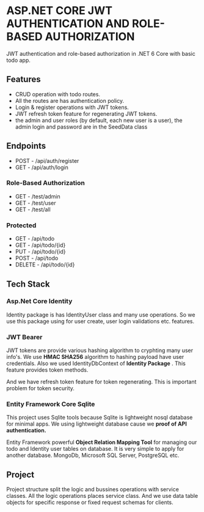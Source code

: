 
# ASP.NET CORE JWT AUTHENTICATION AND ROLE-BASED AUTHORIZATION

JWT authentication and role-based authorization
in .NET 6 Core with basic todo app.

## Features
- CRUD operation with todo routes.
- All the routes are has authentication policy.
- Login & register operations with JWT tokens.
- JWT refresh token feature for regenerating JWT tokens.
- the admin and user roles (by default, each new user is a user),
the admin login and password are in the SeedData class

## Endpoints
- POST - /api/auth/register
- GET - /api/auth/login

### Role-Based Authorization

- GET   - /test/admin
- GET   - /test/user
- GET   - /test/all

### Protected
- GET    - /api/todo
- GET    - /api/todo/{id}
- PUT    - /api/todo/{id}
- POST   - /api/todo
- DELETE - /api/todo/{id}

## Tech Stack

### Asp.Net Core Identity
Identity package is has IdentityUser class and many use operations. So we use this package using for user create, user login validations etc. features.

### JWT Bearer
JWT tokens are provide various hashing algorithm to cryphting many user info's. We use **HMAC SHA256** algorithm to hashing payload have user credentials. Also we used IdentityDbContext of **Identity Package** . This feature provides token methods. 

And we have refresh token feature for token regenerating. This is important problem for token security.


### Entity Framework Core Sqlite

This project uses Sqlite tools because Sqlite is lightweight nosql database for minimal apps. We using lightweight database cause we **proof of API authentication.** 

Entity Framework powerful **Object Relation Mapping Tool** for managing our todo and Identity user tables on database. It is very simple to apply for another database. MongoDb, Microsoft SQL Server, PostgreSQL etc.

## Project

Project structure split the logic and bussines operations with service classes. All the logic operations places service class. And we use data table objects for specific response or fixed request schemas for clients.
